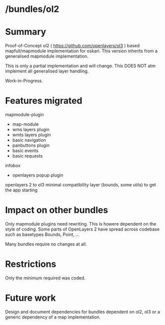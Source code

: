 
/bundles/ol2
=======================


# Summary

Proof-of-Concept ol2 ( https://github.com/openlayers/ol3 ) based mapfull/mapmodule implementation
for oskari.
This version inherits from a generalised mapmodule implementation.

This is only a partial implementation and will change.
This DOES NOT atm implement all generalised layer handling.

Work-in-Progress. 

# Features migrated

mapmodule-plugin 
- map-module
- wms layers plugin
- wmts layers plugin
- basic navigation 
- panbuttons plugin
- basic events
- basic requests

infobox
- openlayers popup plugin
 
openlayers 2 to ol3 minimal compatibility layer (bounds, some utils) to get the app starting


# Impact on other bundles

Only mapmodule plugins need rewriting. This is howere dependent on the style of coding.
Some parts of OpenLayers 2 have spread across codebase such as basetypes Bounds, Point, ...

Many bundles require no changes at all.
 

# Restrictions

Only the minimum required was coded.

# Future work

Design and document dependencies for bundles dependent on ol2, ol3 or a generic dependency of 
a map implementation.

